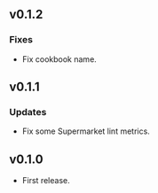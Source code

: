 ## v0.1.2

### Fixes

- Fix cookbook name.

## v0.1.1

### Updates

- Fix some Supermarket lint metrics.

## v0.1.0

- First release.
